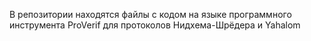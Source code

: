 В репозитории находятся файлы с кодом на языке программного инструмента ProVerif для протоколов Нидхема-Шрёдера и Yahalom

